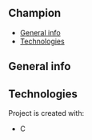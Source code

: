 ## Champion
* [General info](#general-info)
* [Technologies](#technologies)

## General info


	
## Technologies
Project is created with:
* C
